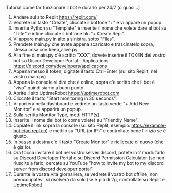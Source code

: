 Tutorial come far funzionare il bot e durarlo per 24/7 (o quasi...)

1. Andare sul sito Replit https://replit.com/
2. Vedrete un tasto "Create", cliccate il bottone "+" e vi appare un popup.
3. Inserite Python su "Template" e inserite il nome che volete dare al bot su "Title" e infine cliccate il bottone blu "+ Create Repl".
4. Vi appare main.py in alto a sinistra, sotto "Files".
5. Prendete main.py che avete appena scaricato e trascinatelo sopra, stessa cosa con keep_alive.py
6. Alla fine di main.py c'è scritto "XXX", dovete inserire il TOKEN del vostro bot su Discor Developer Portal - Applications https://discord.com/developers/applications
7. Appena messo il token, digitate il tasto Ctrl+Enter (sul sito Replit, nel vostro main.py)
8. Appena la console vi dirà che è online, sopra c'è scritto che il bot è "vivo" quindi siamo a buon punto.
9. Aprite il sito UptimeRobot https://uptimerobot.com
10. Cliccate il tasto "Start monitoring in 30 seconds".
11. Vi porterà nella dashboard e vedrete un tasto verde "+ Add New Monitor" e vi apparirà un popup.
12. Sulla scritta Monitor Type, metti HTTP(s).
13. Inserite il nome del bot (o come volete) su "Friendly Name".
14. Copiate il link sopra la console (sul sito Replit, esempio: https://example-bot.ciao.repl.co) e mettilo su "URL (or IP)" e controllate bene l'inizio se è giusto.
15. In basso a destra c'è il tasto "Create Monitor" e ricliccate di nuovo (che è giallo).
16. Ora tocca invitare il bot nel vostro server discord, potete in 2 modi: farlo su Discord Developer Portal o su Discord Permission Calculator (se non riuscite a farlo, cercate su YouTube "how to invite my bot to my discord server from discord developer portal"
17. Durante la vostra vita giornaliera, se vedrete il vostro bot offline, non preoccupatevi, si risolverà da solo (se è più di 2g, controllate su Replit e UptimeRobot)
